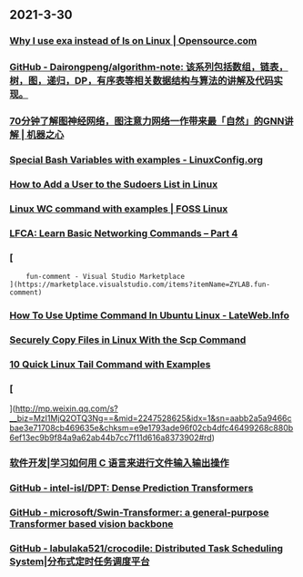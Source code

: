 
## 2021-3-30

### [Why I use exa instead of ls on Linux | Opensource.com](https://opensource.com/article/21/3/replace-ls-exa)

### [GitHub - Dairongpeng/algorithm-note: 该系列包括数组，链表，树，图，递归，DP，有序表等相关数据结构与算法的讲解及代码实现。](https://github.com/Dairongpeng/algorithm-note)

### [70分钟了解图神经网络，图注意力网络一作带来最「自然」的GNN讲解 | 机器之心](https://www.jiqizhixin.com/articles/2021-03-28-3)

### [Special Bash Variables with examples - LinuxConfig.org](https://linuxconfig.org/special-bash-variables-with-examples)

### [How to Add a User to the Sudoers List in Linux](https://www.makeuseof.com/add-user-to-sudoers/)

### [Linux WC command with examples | FOSS Linux](https://www.fosslinux.com/45753/linux-wc-command-examples.htm/)

### [LFCA: Learn Basic Networking Commands – Part 4](https://www.tecmint.com/basic-networking-commands/)

### [
        fun-comment - Visual Studio Marketplace
    ](https://marketplace.visualstudio.com/items?itemName=ZYLAB.fun-comment)

### [How To Use Uptime Command In Ubuntu Linux - LateWeb.Info](https://lateweb.info/how-to-use-uptime-command-in-ubuntu-linux/)

### [Securely Copy Files in Linux With the Scp Command](https://www.makeuseof.com/scp-command-in-linux/)

### [10 Quick Linux Tail Command with Examples](https://www.linuxtechi.com/linux-tail-command-examples/)

### [
](http://mp.weixin.qq.com/s?__biz=MzI1MjQ2OTQ3Ng==&mid=2247528625&idx=1&sn=aabb2a5a9466cbae3e71708cb469635e&chksm=e9e1793ade96f02cb4dfc46499268c880b6ef13ec9b9f84a9a62ab44b7cc7f11d616a8373902#rd)

### [软件开发|学习如何用 C 语言来进行文件输入输出操作](https://linux.cn/article-13252-1.html)

### [GitHub - intel-isl/DPT: Dense Prediction Transformers](https://github.com/intel-isl/DPT)

### [GitHub - microsoft/Swin-Transformer: a general-purpose Transformer based vision backbone](https://github.com/microsoft/Swin-Transformer)

### [GitHub - labulaka521/crocodile: Distributed Task Scheduling System|分布式定时任务调度平台](https://github.com/labulaka521/crocodile)